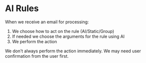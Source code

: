 # AI Rules

When we receive an email for processing:

1. We choose how to act on the rule (AI/Static/Group)
2. If needed we choose the arguments for the rule using AI
3. We perform the action

We don't always perform the action immediately. We may need user confirmation from the user first.
